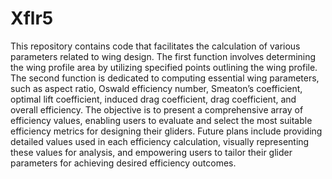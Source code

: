 # Xflr5

This repository contains code that facilitates the calculation of various parameters related to wing design. The first function involves determining the wing profile area by utilizing specified points outlining the wing profile. The second function is dedicated to computing essential wing parameters, such as aspect ratio, Oswald efficiency number, Smeaton’s coefficient, optimal lift coefficient, induced drag coefficient, drag coefficient, and overall efficiency. The objective is to present a comprehensive array of efficiency values, enabling users to evaluate and select the most suitable efficiency metrics for designing their gliders. Future plans include providing detailed values used in each efficiency calculation, visually representing these values for analysis, and empowering users to tailor their glider parameters for achieving desired efficiency outcomes.
